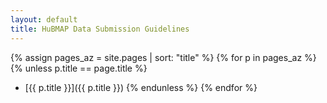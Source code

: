 ```yaml
---
layout: default
title: HuBMAP Data Submission Guidelines
---
```


{% assign pages_az = site.pages | sort: "title" %}
{% for p in pages_az %}
{% unless p.title == page.title %}
- [{{ p.title }}]({{ p.title }})
{% endunless %}
{% endfor %}